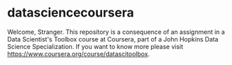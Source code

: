# datasciencecoursera
Welcome, Stranger. This repository is a consequence of an assignment in a Data Scientist's Toolbox course at Coursera, part of a John Hopkins Data Science Specialization. If you want to know more please visit https://www.coursera.org/course/datascitoolbox.

